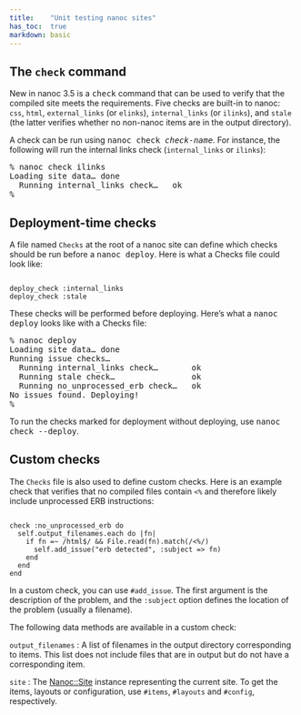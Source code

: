 ```yaml
---
title:    "Unit testing nanoc sites"
has_toc:  true
markdown: basic
---
```


The `check` command
-------------------

New in nanoc 3.5 is a <kbd>check</kbd> command that can be used to verify that the compiled site meets the requirements. Five checks are built-in to nanoc: `css`, `html`, `external_links` (or `elinks`), `internal_links` (or `ilinks`), and `stale` (the latter verifies whether no non-nanoc items are in the output directory).

A check can be run using <kbd>nanoc check <var>check-name</var></kbd>. For instance, the following will run the internal links check (`internal_links` or `ilinks`):

<pre title="Running a check"><span class="prompt">%</span> <kbd>nanoc check ilinks</kbd>
Loading site data… done
  Running internal_links check…   ok
<span class="prompt">%</span></pre>

Deployment-time checks
----------------------

A file named `Checks` at the root of a nanoc site can define which checks should be run before a <kbd>nanoc deploy</kbd>. Here is what a Checks file could look like:

<pre title="Defining checks to be run before deployment"><code class="language-ruby">
deploy_check :internal_links
deploy_check :stale
</code></pre>

These checks will be performed before deploying. Here’s what a <kbd>nanoc deploy</kbd> looks like with a Checks file:

<pre title="Deploying with a Checks file"><span class="prompt">%</span> <kbd>nanoc deploy</kbd>
Loading site data… done
Running issue checks…
  Running internal_links check…       ok
  Running stale check…                ok
  Running no_unprocessed_erb check…   ok
No issues found. Deploying!
<span class="prompt">%</span></pre>

To run the checks marked for deployment without deploying, use <kbd>nanoc check --deploy</kbd>.

Custom checks
-------------

The `Checks` file is also used to define custom checks. Here is an example check that verifies that no compiled files contain <code>&lt;%</code> and therefore likely include unprocessed ERB instructions:

<pre title="Defining a custom check"><code class="language-ruby">
check :no_unprocessed_erb do
  self.output_filenames.each do |fn|
    if fn =~ /html$/ &amp;&amp; File.read(fn).match(/&lt;%/)
      self.add_issue("erb detected", :subject => fn)
    end
  end
end
</code></pre>

In a custom check, you can use `#add_issue`. The first argument is the description of the problem, and the `:subject` option defines the location of the problem (usually a filename).

The following data methods are available in a custom check:

`output_filenames`
: A list of filenames in the output directory corresponding to items. This list
  does not include files that are in output but do not have a corresponding item.

`site`
: The [Nanoc::Site](/docs/api/Nanoc/Site.html) instance representing the current
  site. To get the items, layouts or configuration, use `#items`, `#layouts` and
  `#config`, respectively.

